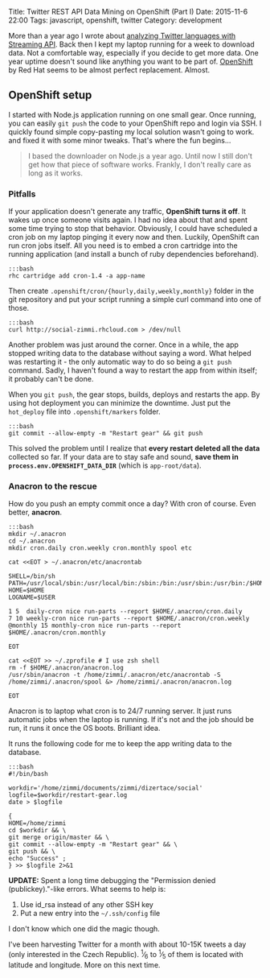 Title: Twitter REST API Data Mining on OpenShift (Part I)
Date: 2015-11-6 22:00
Tags: javascript, openshift, twitter
Category: development

More than a year ago I wrote about [analyzing Twitter languages with Streaming API]({filename}/2014/analyzing-twitter-languages-with-streaming-api.md). Back then I kept my laptop running for a week to download data. Not a comfortable way, especially if you decide to get more data. One year uptime doesn't sound like anything you want to be part of. [OpenShift](https://www.openshift.com/) by Red Hat seems to be almost perfect replacement. Almost.

## OpenShift setup

I started with Node.js application running on one small gear. Once running, you can easily `git push` the code to your OpenShift repo and login via SSH. I quickly found simple copy-pasting my local solution wasn't going to work. and fixed it with some minor tweaks. That's where the fun begins...

> I based the downloader on Node.js a year ago. Until now I still don't get how that piece of software works. Frankly, I don't really care as long as it works.

### Pitfalls

If your application doesn't generate any traffic, **OpenShift turns it off**. It wakes up once someone visits again. I had no idea about that and spent some time trying to stop that behavior. Obviously, I could have scheduled a cron job on my laptop pinging it every now and then. Luckily, OpenShift can run cron jobs itself. All you need is to embed a cron cartridge into the running application (and install a bunch of ruby dependencies beforehand).

    :::bash
    rhc cartridge add cron-1.4 -a app-name

Then create `.openshift/cron/{hourly,daily,weekly,monthly}` folder in the git repository and put your script running a simple curl command into one of those.

    :::bash
    curl http://social-zimmi.rhcloud.com > /dev/null

Another problem was just around the corner. Once in a while, the app stopped writing data to the database without saying a word. What helped was restarting it - the only automatic way to do so being a `git push` command. Sadly, I haven't found a way to restart the app from within itself; it probably can't be done.

When you `git push`, the gear stops, builds, deploys and restarts the app. By using hot deployment you can minimize the downtime. Just put the `hot_deploy` file into `.openshift/markers` folder.

    :::bash
    git commit --allow-empty -m "Restart gear" && git push

This solved the problem until I realize that **every restart deleted all the data** collected so far. If your data are to stay safe and sound, **save them in `process.env.OPENSHIFT_DATA_DIR`** (which is `app-root/data`).

### Anacron to the rescue

How do you push an empty commit once a day? With cron of course. Even better, **anacron**.

    :::bash
    mkdir ~/.anacron
    cd ~/.anacron
    mkdir cron.daily cron.weekly cron.monthly spool etc

    cat <<EOT > ~/.anacron/etc/anacrontab

    SHELL=/bin/sh
    PATH=/usr/local/sbin:/usr/local/bin:/sbin:/bin:/usr/sbin:/usr/bin:/$HOME/bin
    HOME=$HOME
    LOGNAME=$USER

    1 5  daily-cron nice run-parts --report $HOME/.anacron/cron.daily
    7 10 weekly-cron nice run-parts --report $HOME/.anacron/cron.weekly
    @monthly 15 monthly-cron nice run-parts --report $HOME/.anacron/cron.monthly

    EOT

    cat <<EOT >> ~/.zprofile # I use zsh shell
    rm -f $HOME/.anacron/anacron.log
    /usr/sbin/anacron -t /home/zimmi/.anacron/etc/anacrontab -S /home/zimmi/.anacron/spool &> /home/zimmi/.anacron/anacron.log

    EOT

Anacron is to laptop what cron is to 24/7 running server. It just runs automatic jobs when the laptop is running. If it's not and the job should be run, it runs it once the OS boots. Brilliant idea.

It runs the following code for me to keep the app writing data to the database.

    :::bash
    #!/bin/bash

    workdir='/home/zimmi/documents/zimmi/dizertace/social'
    logfile=$workdir/restart-gear.log
    date > $logfile

    {
    HOME=/home/zimmi
    cd $workdir && \
    git merge origin/master && \
    git commit --allow-empty -m "Restart gear" && \
    git push && \
    echo "Success" ;
    } >> $logfile 2>&1

**UPDATE:** Spent a long time debugging the "Permission denied (publickey)."-like errors. What seems to help is:

1. Use id_rsa instead of any other SSH key
2. Put a new entry into the `~/.ssh/config` file

I don't know which one did the magic though.

I've been harvesting Twitter for a month with about 10-15K tweets a day (only interested in the Czech Republic).
<sup>1</sup>&frasl;<sub>6</sub> to <sup>1</sup>&frasl;<sub>5</sub> of them is located with latitude and longitude. More on this next time.
        
        
